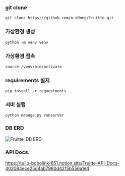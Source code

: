 ### git clone
```
git clone https://github.com/o-ddong/fruitte.git
```
### 가상환경 생성
```
python -m venv venv
```

### 가상환경 접속
```
source /venv/bin/activate
```

### requirements 설치
```
pip install -r requestments
```

### 서버 실행
```
python manage.py runserver
```

### DB ERD
![Fruitte_DB ERD](https://user-images.githubusercontent.com/71745798/193421617-bbb1843b-694c-43f5-be48-af3c4f16e2c0.png)


### API Docs.
https://tulip-bobolink-851.notion.site/Fruitte-API-Docs-402084ece25d4ab7980d4215b556a1e4
